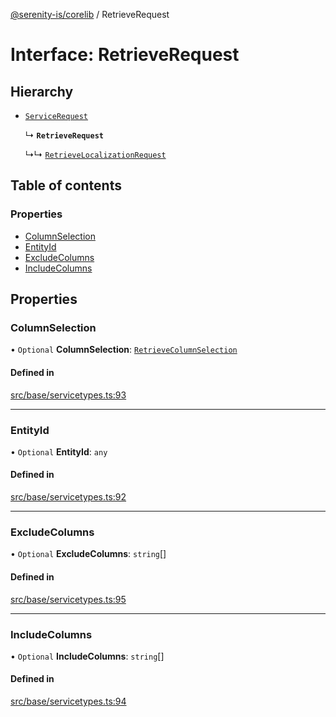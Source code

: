 [@serenity-is/corelib](../README.md) / RetrieveRequest

# Interface: RetrieveRequest

## Hierarchy

- [`ServiceRequest`](ServiceRequest.md)

  ↳ **`RetrieveRequest`**

  ↳↳ [`RetrieveLocalizationRequest`](RetrieveLocalizationRequest.md)

## Table of contents

### Properties

- [ColumnSelection](RetrieveRequest.md#columnselection)
- [EntityId](RetrieveRequest.md#entityid)
- [ExcludeColumns](RetrieveRequest.md#excludecolumns)
- [IncludeColumns](RetrieveRequest.md#includecolumns)

## Properties

### ColumnSelection

• `Optional` **ColumnSelection**: [`RetrieveColumnSelection`](../enums/RetrieveColumnSelection.md)

#### Defined in

[src/base/servicetypes.ts:93](https://github.com/serenity-is/serenity/blob/master/packages/corelib/src/base/servicetypes.ts#L93)

___

### EntityId

• `Optional` **EntityId**: `any`

#### Defined in

[src/base/servicetypes.ts:92](https://github.com/serenity-is/serenity/blob/master/packages/corelib/src/base/servicetypes.ts#L92)

___

### ExcludeColumns

• `Optional` **ExcludeColumns**: `string`[]

#### Defined in

[src/base/servicetypes.ts:95](https://github.com/serenity-is/serenity/blob/master/packages/corelib/src/base/servicetypes.ts#L95)

___

### IncludeColumns

• `Optional` **IncludeColumns**: `string`[]

#### Defined in

[src/base/servicetypes.ts:94](https://github.com/serenity-is/serenity/blob/master/packages/corelib/src/base/servicetypes.ts#L94)
